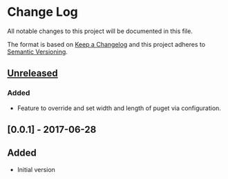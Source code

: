 # Change Log
All notable changes to this project will be documented in this file.

The format is based on [Keep a Changelog](http://keepachangelog.com/)
and this project adheres to [Semantic Versioning](http://semver.org/).


## [Unreleased]
### Added
- Feature to override and set width and length of puget via configuration.

## [0.0.1] - 2017-06-28
## Added
- Initial version

[Unreleased]: https://github.com/plandes/clj-nlp-parse/compare/v0.0.1...HEAD
[0.0.2]: https://github.com/plandes/clj-nlp-parse/compare/v0.0.2...v0.0.1
